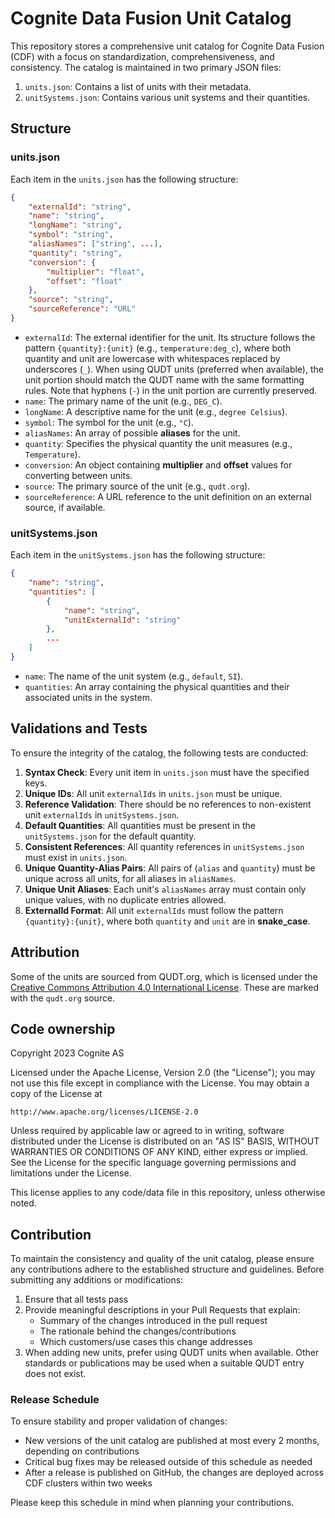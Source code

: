# Cognite Data Fusion Unit Catalog

This repository stores a comprehensive unit catalog for Cognite Data Fusion (CDF) with a focus on standardization, comprehensiveness, and consistency. The catalog is maintained in two primary JSON files:

1. `units.json`: Contains a list of units with their metadata.
2. `unitSystems.json`: Contains various unit systems and their quantities.

## Structure

### units.json

Each item in the `units.json` has the following structure:

```json
{
    "externalId": "string",
    "name": "string",
    "longName": "string",
    "symbol": "string",
    "aliasNames": ["string", ...],
    "quantity": "string",
    "conversion": {
        "multiplier": "float",
        "offset": "float"
    },
    "source": "string",
    "sourceReference": "URL"
}
```

- `externalId`: The external identifier for the unit. Its structure follows the pattern `{quantity}:{unit}` (e.g., `temperature:deg_c`), where both quantity and unit are lowercase with whitespaces replaced by underscores (`_`). When using QUDT units (preferred when available), the unit portion should match the QUDT name with the same formatting rules. Note that hyphens (`-`) in the unit portion are currently preserved.
- `name`: The primary name of the unit (e.g., `DEG_C`).
- `longName`: A descriptive name for the unit (e.g., `degree Celsius`).
- `symbol`: The symbol for the unit (e.g., `°C`).
- `aliasNames`: An array of possible **aliases** for the unit.
- `quantity`: Specifies the physical quantity the unit measures (e.g., `Temperature`).
- `conversion`: An object containing **multiplier** and **offset** values for converting between units.
- `source`: The primary source of the unit (e.g., `qudt.org`).
- `sourceReference`: A URL reference to the unit definition on an external source, if available.

### unitSystems.json

Each item in the `unitSystems.json` has the following structure:

```json
{
    "name": "string",
    "quantities": [
        {
            "name": "string",
            "unitExternalId": "string"
        },
        ...
    ]
}
```
- `name`: The name of the unit system (e.g., `default`, `SI`).
- `quantities`: An array containing the physical quantities and their associated units in the system.

## Validations and Tests

To ensure the integrity of the catalog, the following tests are conducted:

1. **Syntax Check**: Every unit item in `units.json` must have the specified keys.
2. **Unique IDs**: All unit `externalIds` in `units.json` must be unique.
3. **Reference Validation**: There should be no references to non-existent unit `externalIds` in `unitSystems.json`.
4. **Default Quantities**: All quantities must be present in the `unitSystems.json` for the default quantity.
5. **Consistent References**: All quantity references in `unitSystems.json` must exist in `units.json`.
6. **Unique Quantity-Alias Pairs**: All pairs of (`alias` and `quantity`) must be unique across all units, for all aliases in `aliasNames`.
7. **Unique Unit Aliases**: Each unit's `aliasNames` array must contain only unique values, with no duplicate entries allowed.
8. **ExternalId Format**: All unit `externalIds` must follow the pattern `{quantity}:{unit}`, where both `quantity` and `unit` are in **snake_case**.

## Attribution
Some of the units are sourced from QUDT.org, which is licensed under the [Creative Commons Attribution 4.0 International License](https://creativecommons.org/licenses/by/4.0/).
These are marked with the `qudt.org` source.

## Code ownership
Copyright 2023 Cognite AS

Licensed under the Apache License, Version 2.0 (the "License");
you may not use this file except in compliance with the License.
You may obtain a copy of the License at

    http://www.apache.org/licenses/LICENSE-2.0

Unless required by applicable law or agreed to in writing, software
distributed under the License is distributed on an "AS IS" BASIS,
WITHOUT WARRANTIES OR CONDITIONS OF ANY KIND, either express or implied.
See the License for the specific language governing permissions and
limitations under the License.

This license applies to any code/data file in this repository, unless otherwise noted.

## Contribution

To maintain the consistency and quality of the unit catalog, please ensure any contributions adhere to the established structure and guidelines. Before submitting any additions or modifications:

1. Ensure that all tests pass
2. Provide meaningful descriptions in your Pull Requests that explain:
   - Summary of the changes introduced in the pull request
   - The rationale behind the changes/contributions
   - Which customers/use cases this change addresses
3. When adding new units, prefer using QUDT units when available. Other standards or publications may be used when a suitable QUDT entry does not exist.

### Release Schedule

To ensure stability and proper validation of changes:
- New versions of the unit catalog are published at most every 2 months, depending on contributions
- Critical bug fixes may be released outside of this schedule as needed
- After a release is published on GitHub, the changes are deployed across CDF clusters within two weeks

Please keep this schedule in mind when planning your contributions.
